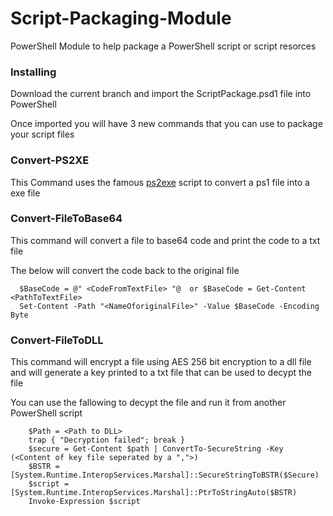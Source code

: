 # Script-Packaging-Module
PowerShell Module to help package a PowerShell script or script resorces 

### Installing
Download the current branch and import the ScriptPackage.psd1 file into PowerShell

Once imported you will have 3 new commands that you can use to package your script files 

### Convert-PS2XE

This Command uses the famous [ps2exe](https://gallery.technet.microsoft.com/scriptcenter/PS2EXE-GUI-Convert-e7cb69d5) script 
to convert a ps1 file into a exe file

### Convert-FileToBase64

This command will convert a file to base64 code and print the code to a txt file 

The below will convert the code back to the original file
```
  $BaseCode = @" <CodeFromTextFile> "@  or $BaseCode = Get-Content <PathToTextFile>
  Set-Content -Path "<NameOforiginalFile>" -Value $BaseCode -Encoding Byte
```

### Convert-FileToDLL

This command will encrypt a file using AES 256 bit encryption to a dll file and will generate a key printed to a txt file that can be used to decypt the file

You can use the fallowing to decypt the file and run it from another PowerShell script
```
    $Path = <Path to DLL>
    trap { "Decryption failed"; break }
    $secure = Get-Content $path | ConvertTo-SecureString -Key (<Content of key file seperated by a ",">)
    $BSTR = [System.Runtime.InteropServices.Marshal]::SecureStringToBSTR($Secure)
    $script = [System.Runtime.InteropServices.Marshal]::PtrToStringAuto($BSTR)
    Invoke-Expression $script
```
